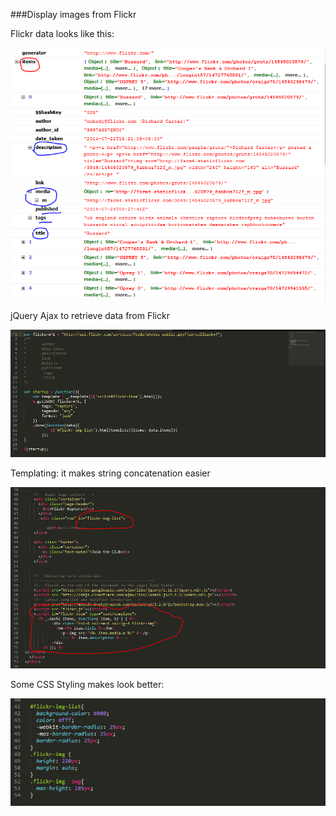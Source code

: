 ###Display images from Flickr

Flickr data looks like this:

![alt text](flickr-json-data.png)

jQuery Ajax to retrieve data from Flickr

![alt text](js-jsonp-jquery.png)

Templating: it makes string concatenation easier

![alt text](template-lodash.png)

Some CSS Styling makes look better:

![alt text](stylesheet.png)
